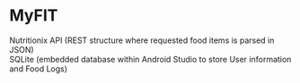 # MyFIT

Nutritionix API (REST structure where requested food items is parsed in JSON) <br>
SQLite (embedded database within Android Studio to store User information and Food Logs)
